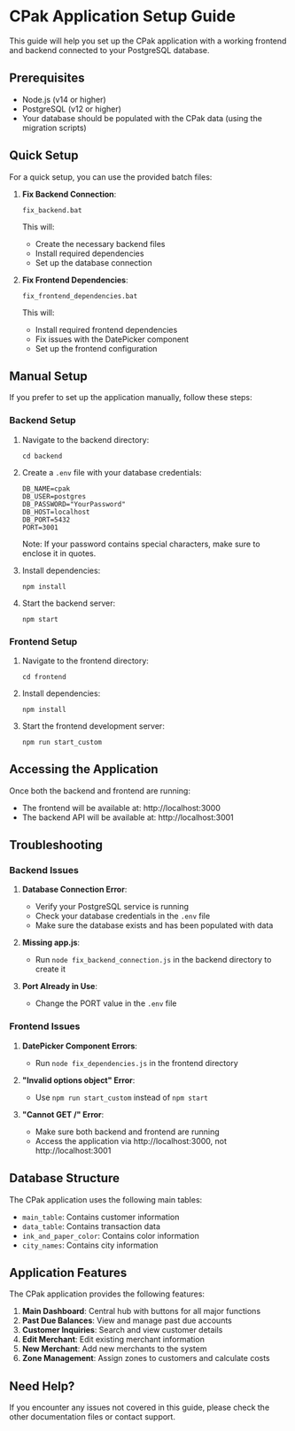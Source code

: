 # CPak Application Setup Guide

This guide will help you set up the CPak application with a working frontend and backend connected to your PostgreSQL database.

## Prerequisites

- Node.js (v14 or higher)
- PostgreSQL (v12 or higher)
- Your database should be populated with the CPak data (using the migration scripts)

## Quick Setup

For a quick setup, you can use the provided batch files:

1. **Fix Backend Connection**:
   ```
   fix_backend.bat
   ```
   This will:
   - Create the necessary backend files
   - Install required dependencies
   - Set up the database connection

2. **Fix Frontend Dependencies**:
   ```
   fix_frontend_dependencies.bat
   ```
   This will:
   - Install required frontend dependencies
   - Fix issues with the DatePicker component
   - Set up the frontend configuration

## Manual Setup

If you prefer to set up the application manually, follow these steps:

### Backend Setup

1. Navigate to the backend directory:
   ```
   cd backend
   ```

2. Create a `.env` file with your database credentials:
   ```
   DB_NAME=cpak
   DB_USER=postgres
   DB_PASSWORD="YourPassword"
   DB_HOST=localhost
   DB_PORT=5432
   PORT=3001
   ```
   Note: If your password contains special characters, make sure to enclose it in quotes.

3. Install dependencies:
   ```
   npm install
   ```

4. Start the backend server:
   ```
   npm start
   ```

### Frontend Setup

1. Navigate to the frontend directory:
   ```
   cd frontend
   ```

2. Install dependencies:
   ```
   npm install
   ```

3. Start the frontend development server:
   ```
   npm run start_custom
   ```

## Accessing the Application

Once both the backend and frontend are running:

- The frontend will be available at: http://localhost:3000
- The backend API will be available at: http://localhost:3001

## Troubleshooting

### Backend Issues

1. **Database Connection Error**:
   - Verify your PostgreSQL service is running
   - Check your database credentials in the `.env` file
   - Make sure the database exists and has been populated with data

2. **Missing app.js**:
   - Run `node fix_backend_connection.js` in the backend directory to create it

3. **Port Already in Use**:
   - Change the PORT value in the `.env` file

### Frontend Issues

1. **DatePicker Component Errors**:
   - Run `node fix_dependencies.js` in the frontend directory

2. **"Invalid options object" Error**:
   - Use `npm run start_custom` instead of `npm start`

3. **"Cannot GET /" Error**:
   - Make sure both backend and frontend are running
   - Access the application via http://localhost:3000, not http://localhost:3001

## Database Structure

The CPak application uses the following main tables:

- `main_table`: Contains customer information
- `data_table`: Contains transaction data
- `ink_and_paper_color`: Contains color information
- `city_names`: Contains city information

## Application Features

The CPak application provides the following features:

1. **Main Dashboard**: Central hub with buttons for all major functions
2. **Past Due Balances**: View and manage past due accounts
3. **Customer Inquiries**: Search and view customer details
4. **Edit Merchant**: Edit existing merchant information
5. **New Merchant**: Add new merchants to the system
6. **Zone Management**: Assign zones to customers and calculate costs

## Need Help?

If you encounter any issues not covered in this guide, please check the other documentation files or contact support.